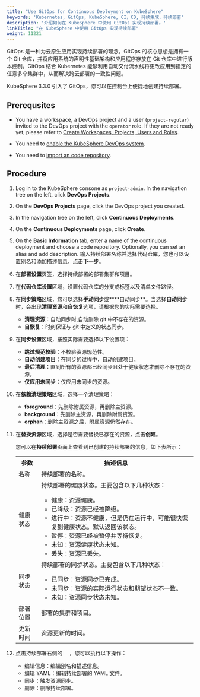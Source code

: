 ```yaml
---
title: "Use GitOps for Continuous Deployment on KubeSphere"
keywords: 'Kubernetes, GitOps, KubeSphere, CI，CD, 持续集成，持续部署'
description: '介绍如何在 KubeSphere 中使用 GitOps 实现持续部署。'
linkTitle: "在 KubeSphere 中使用 GitOps 实现持续部署"
weight: 11221
---
```

GitOps 是一种为云原生应用实现持续部署的理念。GitOps 的核心思想是拥有一个 Git 仓库，并将应用系统的声明性基础架构和应用程序存放在 Git 仓库中进行版本控制。GitOps 结合 Kubernetes 能够利用自动交付流水线将更改应用到指定的任意多个集群中，从而解决跨云部署的一致性问题。

KubeSphere 3.3.0 引入了 GitOps，您可以在控制台上便捷地创建持续部署。

## Prerequsites

- You have a workspace, a DevOps project and a user (`project-regular`) invited to the DevOps project with the `operator` role. If they are not ready yet, please refer to [Create Workspaces, Projects, Users and Roles](../../../../quick-start/create-workspace-and-project/).

- You need to [enable the KubeSphere DevOps system](../../../../pluggable-components/devops/).

- You need to [import an code repository](../../../../devops-user-guide/how-to-use/code-repositories/import-code-repositories/).

## Procedure

1. Log in to the KubeSphere consone as `project-admin`. In the navigation tree on the left, click **DevOps Projects**.

2. On the **DevOps Projects** page, click the DevOps project you created.

3. In the navigation tree on the left, click **Continuous Deployments**.

4. On the **Continuous Deployments** page, click **Create**.

5. On the **Basic Information** tab, enter a name of the continuous deployment and choose a code repository. Optionally, you can set an alias and add description. 输入持续部署名称并选择代码仓库，您也可以设置别名和添加描述信息，点击**下一步**。

6. 在**部署设置**页签，选择持续部署的部署集群和项目。

7. 在**代码仓库设置**区域，设置代码仓库的分支或标签以及清单文件路径。

8. 在**同步策略**区域，您可以选择**手动同步**或****自动同步**。当选择**自动同步**时，会出现**清理资源**和**自恢复**选项，请根据您的实际需要选择。

    - **清理资源**：自动同步时,自动删除 git 中不存在的资源。
    - **自恢复**：时刻保证与 git 中定义的状态同步。

9.  在**同步设置**区域，按照实际需要选择以下设置项：
    - **跳过规范校验**：不校验资源规范性。
    - **自动创建项目**：在同步的过程中，自动创建项目。
    - **最后清理**：直到所有的资源都已经同步且处于健康状态才删除不存在的资源。
    - **仅应用未同步**：仅应用未同步的资源。

10. 在**依赖清理策略**区域，选择一个清理策略：
    - **foreground**：先删除附属资源，再删除主资源。
    - **background**：先删除主资源，再删除附属资源。
    - **orphan**：删除主资源之后，附属资源仍然存在。

11. 在**替换资源**区域，选择是否需要替换已存在的资源，点击**创建**。
    
    您可以在**持续部署**页面上查看到已创建的持续部署的信息，如下表所示：

    <table>
    <tbody>
      <tr>
      	<th>参数</th>
       	<th>描述信息</th>
      </tr>
      <tr>
        <td>名称</td>
        <td>持续部署的名称。</td>
      </tr>
      <tr>
        <td>健康状态</td>
        <td>持续部署的健康状态。主要包含以下几种状态：<br/>
           <ul>
           <li>健康：资源健康。</li>
           <li>已降级：资源已经被降级。</li>
           <li>进行中：资源不健康，但是仍在运行中，可能很快恢复到健康状态。默认返回该状态。</li>
           <li>暂停：资源已经被暂停并等待恢复。</li>
           <li>未知：资源健康状态未知。</li>
           <li>丢失：资源已丢失。</li></td>
      </tr>
      <tr>
        <td>同步状态</td>
        <td>持续部署的同步状态。主要包含以下几种状态：<br/>
           <ul>
           <li>已同步：资源同步已完成。</li>
           <li>未同步：资源的实际运行状态和期望状态不一致。</li>
           <li>未知：资源同步状态未知。</li></td>
      </tr>
      <tr>
         <td>部署位置</td>
        <td>部署的集群和项目。</td>
      </tr>
      <tr>
        <td>更新时间</td>
        <td>资源更新的时间。</td>
      </tr>
    </tbody>
    </table>

12. 点击持续部署右侧的 <img src="/images/docs/common-icons/three-dots.png" width="15" />，您可以执行以下操作：
    - 编辑信息：编辑别名和描述信息。
    - 编辑 YAML：编辑持续部署的 YAML 文件。
    - 同步：触发资源同步。
    - 删除：删除持续部署。